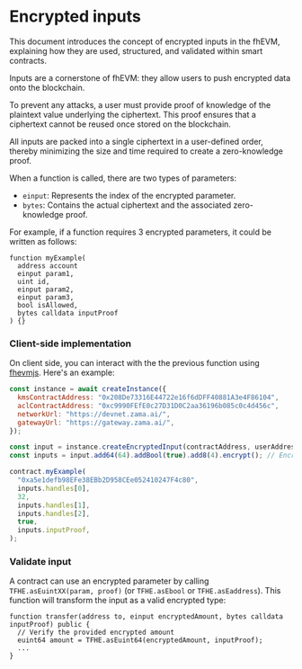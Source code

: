 # Encrypted inputs

This document introduces the concept of encrypted inputs in the fhEVM, explaining how they are used, structured, and validated within smart contracts.

Inputs are a cornerstone of fhEVM: they allow users to push encrypted data onto the blockchain.

To prevent any attacks, a user must provide proof of knowledge of the plaintext value underlying the ciphertext. This proof ensures that a ciphertext cannot be reused once stored on the blockchain.

All inputs are packed into a single ciphertext in a user-defined order, thereby minimizing the size and time required to create a zero-knowledge proof.

When a function is called, there are two types of parameters:

- `einput`: Represents the index of the encrypted parameter.
- `bytes`: Contains the actual ciphertext and the associated zero-knowledge proof.

For example, if a function requires 3 encrypted parameters, it could be written as follows:

```solidity
function myExample(
  address account
  einput param1,
  uint id,
  einput param2,
  einput param3,
  bool isAllowed,
  bytes calldata inputProof
) {}
```

### Client-side implementation

On client side, you can interact with the the previous function using [fhevmjs](https://github.com/zama-ai/fhevmjs). Here's an example:

```javascript
const instance = await createInstance({
  kmsContractAddress: "0x208De73316E44722e16f6dDFF40881A3e4F86104",
  aclContractAddress: "0xc9990FEfE0c27D31D0C2aa36196b085c0c4d456c",
  networkUrl: "https://devnet.zama.ai/",
  gatewayUrl: "https://gateway.zama.ai/",
});

const input = instance.createEncryptedInput(contractAddress, userAddress);
const inputs = input.add64(64).addBool(true).add8(4).encrypt(); // Encrypt the three parameters

contract.myExample(
  "0xa5e1defb98EFe38EBb2D958CEe052410247F4c80",
  inputs.handles[0],
  32,
  inputs.handles[1],
  inputs.handles[2],
  true,
  inputs.inputProof,
);
```

### Validate input

A contract can use an encrypted parameter by calling `TFHE.asEuintXX(param, proof)` (or `TFHE.asEbool` or `TFHE.asEaddress`). This function will transform the input as a valid encrypted type:

```solidity
function transfer(address to, einput encryptedAmount, bytes calldata inputProof) public {
  // Verify the provided encrypted amount
  euint64 amount = TFHE.asEuint64(encryptedAmount, inputProof);
  ...
}
```
